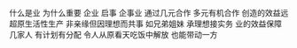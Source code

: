 什么是业 为什么重要
企业 启事 企事业
通过几元合作 多元有机合作 创造的效益远超原生活性生产
非亲缘但因理想而共事 如兄弟姐妹 承理想接实务
业的效益保障几家人 有计划有分配 令人从原看天吃饭中解放
也能带动一方
